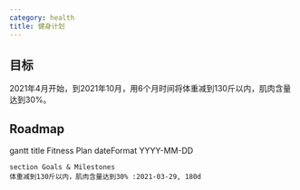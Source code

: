 ```yaml
---
category: health
title: 健身计划
---
```


## 目标

2021年4月开始，到2021年10月，用6个月时间将体重减到130斤以内，肌肉含量达到30%。

## Roadmap

<div class="mermaid">
    gantt
    title Fitness Plan
    dateFormat  YYYY-MM-DD

    section Goals & Milestones
    体重减到130斤以内，肌肉含量达到30% :2021-03-29, 180d
</div>
